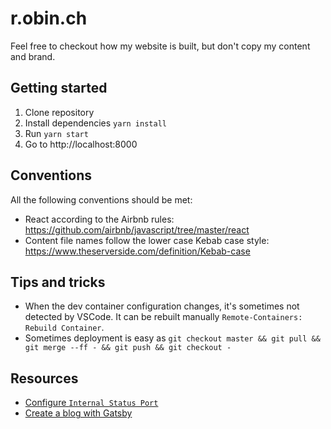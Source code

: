 # r.obin.ch

Feel free to checkout how my website is built, but don't copy my content and brand.

## Getting started

1. Clone repository
1. Install dependencies `yarn install`
1. Run `yarn start`
1. Go to http://localhost:8000

## Conventions

All the following conventions should be met:

- React according to the Airbnb rules: https://github.com/airbnb/javascript/tree/master/react
- Content file names follow the lower case Kebab case style: https://www.theserverside.com/definition/Kebab-case

## Tips and tricks

- When the dev container configuration changes, it's sometimes not detected by VSCode. It can be rebuilt manually `Remote-Containers: Rebuild Container`.
- Sometimes deployment is easy as `git checkout master && git pull && git merge --ff - && git push && git checkout -`

## Resources

- [Configure `Internal Status Port`](https://github.com/gatsbyjs/gatsby/pull/25862)
- [Create a blog with Gatsby](https://blog.logrocket.com/creating-a-gatsby-blog-from-scratch/)
